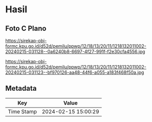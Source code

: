# Hasil

## Foto C Plano

https://sirekap-obj-formc.kpu.go.id/d52d/pemilu/ppwp/12/18/13/20/11/1218132011002-20240215-031128--0a6240b8-6697-4f27-991f-f2e30cfa4556.jpg

https://sirekap-obj-formc.kpu.go.id/d52d/pemilu/ppwp/12/18/13/20/11/1218132011002-20240215-031123--bf970126-aa48-44f6-a055-a183f468f50a.jpg


## Metadata

| Key        | Value               |
| ---------- | ------------------- |
| Time Stamp | 2024-02-15 15:00:29 |



